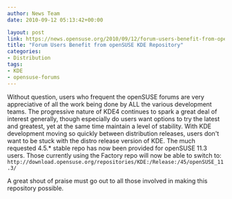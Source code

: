 ```yaml
---
author: News Team
date: 2010-09-12 05:13:42+00:00

layout: post
link: https://news.opensuse.org/2010/09/12/forum-users-benefit-from-opensuse-kde-repository/
title: "Forum Users Benefit from openSUSE KDE Repository"
categories:
- Distribution
tags:
- KDE
- opensuse-forums
---
```

Without question, users who frequent the openSUSE forums are very appreciative of all the work being done by ALL the various development teams. The progressive nature of KDE4 continues to spark a great deal of interest generally, though especially do users want options to try the latest and greatest, yet at the same time maintain a level of stability. With KDE development moving so quickly between distribution releases, users don't want to be stuck with the distro release version of KDE. The much requested 4.5.* stable repo has now been provided for openSUSE 11.3 users. Those currently using the Factory repo will now be able to switch to:
`http://download.opensuse.org/repositories/KDE:/Release:/45/openSUSE_11.3/`

A great shout of praise must go out to all those involved in making this repository possible.		
